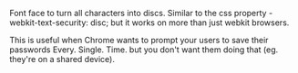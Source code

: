 Font face to turn all characters into discs. Similar to the css property -webkit-text-security: disc; but it works on more than just webkit browsers.

This is useful when Chrome wants to prompt your users to save their passwords Every. Single. Time. but you don't want them doing that (eg. they're on a shared device).
